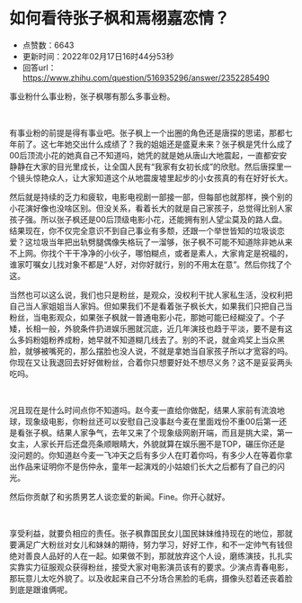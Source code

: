 # 如何看待张子枫和焉栩嘉恋情？
- 点赞数：6643
- 更新时间：2022年02月17日16时44分53秒
- 回答url：https://www.zhihu.com/question/516935296/answer/2352285490
<body>
 <p data-pid="3ARYbQ_i">事业粉什么事业粉，张子枫哪有那么多事业粉。</p>
 <p class="ztext-empty-paragraph"><br></p>
 <p data-pid="z9XahtmM">有事业粉的前提是得有事业吧。张子枫上一个出圈的角色还是唐探的思诺，那都七年前了。这七年她交出什么成绩了？我的姐姐还是盛夏未来？张子枫是凭什么成了00后顶流小花的她真自己不知道吗，她凭的就是她从唐山大地震起，一直都安安静静在大家的目光里成长，让全国人民有“我家有女初长成”的欣慰。然后唐探里一个镜头惊艳众人，让大家知道这个从地震废墟里起步的小女孩真的有在好好长大。</p>
 <p data-pid="75o07NFE">然后就是持续的乏力和疲软，电影电视剧一部接一部，但每部也就那样，换个别的小花演好像也没啥区别。但没关系，看着长大的就是自己家孩子，总觉得比别人家孩子强。所以张子枫还是00后顶级电影小花，还能拥有别人望尘莫及的路人盘。结果现在，你不仅完全意识不到自己事业有多颓，还跟一个举世皆知的垃圾谈恋爱？这垃圾当年把出轨劈腿偶像失格玩了一溜够，张子枫不可能不知道除非她从来不上网。你找个干干净净的小伙子，哪怕糊点，或者是素人，大家肯定是祝福的，谁家叮嘱女儿找对象不都是“人好，对你好就行，别的不用太在意”。然后你找了个这。</p>
 <p data-pid="6TC13_Tj">当然也可以这么说，我们也只是粉丝，是观众，没权利干扰人家私生活，没权利把自己当人家姐姐当人家妈。但如果我们不是看着张子枫长大，如果我们只把自己当粉丝，当电影观众，如果张子枫就一普通电影小花，那她可能已经糊没了。个子矮，长相一般，外貌条件扔进娱乐圈就沉底，近几年演技也趋于平淡，要不是有这么多妈粉姐粉养成粉，她早就不知道糊几线去了。别的不说，就金鸡奖上当众黑脸，就够被嘴死的，那么摆脸也没人说，不就是拿她当自家孩子所以才宽容的吗。你现在又让我退回去好好做粉丝，合着你只想要好处不想尽义务？这不是妥妥两头吃吗。</p>
 <p class="ztext-empty-paragraph"><br></p>
 <p data-pid="5_oeCwb8">况且现在是什么时间点你不知道吗。赵今麦一直给你做配，结果人家前有流浪地球，现象级电影，你粉丝还可以安慰自己没事赵今麦在里面戏份不重00后第一还是看张子枫。结果人家争气，去年又来了个现象级网剧开端，而且是挑大梁，第一女主，人家长开后还盘亮条顺眼睛大，外貌就算在娱乐圈不是TOP，碾压你还是没问题的。你知道赵今麦一飞冲天之后有多少人在盯着你吗，有多少人在等着你拿出作品来证明你不是伤仲永，童年一起演戏的小姑娘们长大之后都有了自己的闪光。</p>
 <p data-pid="InYCBVuG">然后你贡献了和劣质男艺人谈恋爱的新闻。Fine。你开心就好。</p>
 <p class="ztext-empty-paragraph"><br></p>
 <p data-pid="rSzbEjPO">享受利益，就要负相应的责任。张子枫靠国民女儿国民妹妹维持现在的地位，那就要满足广大粉丝对女儿和妹妹的期待，努力学习，好好工作，和不一定帅气有钱但绝对善良人品好的人在一起。如果做不到，那就放弃这个人设，磨练演技，扎扎实实靠实力征服观众获得粉丝，接受大家对电影演员该有的要求。少演点青春电影，那玩意儿太吃外貌了。以及收起来自己不分场合黑脸的毛病，摄像头怼着还丧着脸到底是跟谁俩呢。</p>
</body>